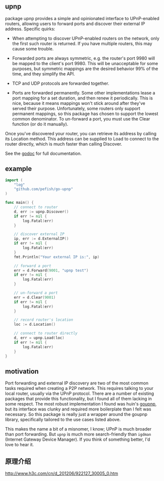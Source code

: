 ## upnp ##

package upnp provides a simple and opinionated interface to UPnP-enabled
routers, allowing users to forward ports and discover their external IP
address. Specific quirks:

- When attempting to discover UPnP-enabled routers on the network, only the
first such router is returned. If you have multiple routers, this may cause
some trouble.

- Forwarded ports are always symmetric, e.g. the router's port 9980 will be
mapped to the client's port 9980. This will be unacceptable for some purposes,
but symmetric mappings are the desired behavior 99% of the time, and they
simplify the API.

- TCP and UDP protocols are forwarded together.

- Ports are forwarded permanently. Some other implementations lease a port
mapping for a set duration, and then renew it periodically. This is nice,
because it means mappings won't stick around after they've served their
purpose. Unfortunately, some routers only support permanent mappings, so this
package has chosen to support the lowest common denominator. To un-forward a
port, you must use the Clear function (or do it manually).

Once you've discovered your router, you can retrieve its address by calling
its Location method. This address can be supplied to Load to connect to the
router directly, which is much faster than calling Discover.

See the [godoc](http://godoc.org/github.com/pefish/go-upnp) for full documentation.

## example ##

```go
import (
	"log"
	"github.com/pefish/go-upnp"
)

func main() {
    // connect to router
    d, err := upnp.Discover()
    if err != nil {
        log.Fatal(err)
    }

    // discover external IP
    ip, err := d.ExternalIP()
    if err != nil {
        log.Fatal(err)
    }
    fmt.Println("Your external IP is:", ip)

    // forward a port
    err = d.Forward(9001, "upnp test")
    if err != nil {
        log.Fatal(err)
    }

    // un-forward a port
    err = d.Clear(9001)
    if err != nil {
        log.Fatal(err)
    }

    // record router's location
    loc := d.Location()

    // connect to router directly
    d, err = upnp.Load(loc)
    if err != nil {
        log.Fatal(err)
    }
}
```

## motivation ##

Port forwarding and external IP discovery are two of the most common tasks required when creating a P2P network. This requires talking to your local router, usually via the UPnP protocol. There are a number of existing packages that provide this functionality, but I found all of them lacking in some respect. The most robust implementation I found was huin's [goupnp](http://github.com/huin/goupnp), but its interface was clunky and required more boilerplate than I felt was necessary. So this package is really just a wrapper around the goupnp library, specifically tailored to the use cases listed above.

This makes the name a bit of a misnomer, I know; UPnP is much broader than port forwarding. But `upnp` is much more search-friendly than `igdman` (Internet Gateway Device Manager). If you think of something better, I'd love to hear it.


## 原理介绍

http://www.h3c.com/cn/d_201206/922127_30005_0.htm
